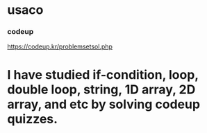 # usaco

### codeup
https://codeup.kr/problemsetsol.php
# I have studied if-condition, loop, double loop, string, 1D array, 2D array, and etc by solving codeup quizzes.

